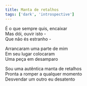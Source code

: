 ```yaml
---
title: Manta de retalhos
tags: ['dark', 'introspective']
---
```


É o que sempre quis, encaixar  
Mas dói, ouvir isto -  
Que não és estranho -  

Arrancaram uma parte de mim  
Em seu lugar colocaram  
Uma peça em desamparo  

Sou uma autêntica manta de retalhos  
Pronta a romper a qualquer momento  
Desvendar um outro eu desatento  
